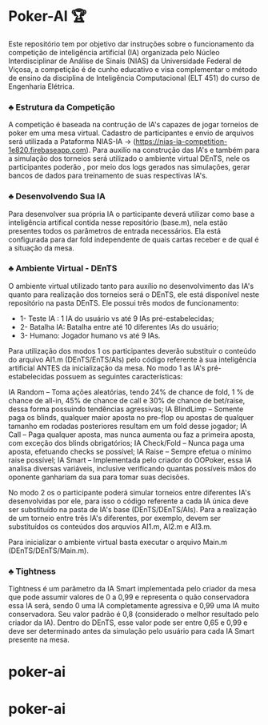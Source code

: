 # Poker-AI :trophy:
Este repositório tem por objetivo dar instruções sobre o funcionamento da competição de inteligência artificial (IA) organizada pelo Núcleo Interdisciplinar de Análise de Sinais (NIAS) da Universidade Federal de Viçosa, a competição é de cunho educativo e visa complementar o método de ensino da disciplina de Inteligência Computacional (ELT 451) do curso de Engenharia Elétrica. 

### :clubs: Estrutura da Competição

A competição é baseada na contrução de IA's capazes de jogar torneios de poker em uma mesa virtual. Cadastro de participantes e envio de arquivos será utilizada a Pataforma NIAS-IA -> (https://nias-ia-competition-1e820.firebaseapp.com). Para auxilío na construção das IA's e também para a simulação dos torneios será utilizado o ambiente virtual DEnTS, nele os participantes poderão , por meio dos logs gerados nas simulações, gerar bancos de dados para treinamento de suas respectivas IA's.

### :clubs: Desenvolvendo Sua IA

Para desenvolver sua própria IA o participante deverá utilizar como base a inteligência artifical contida nesse repositório (base.m), nela estão presentes todos os parâmetros de entrada necessários. Ela está configurada para dar fold independente de quais cartas receber e de qual é a situação da mesa.

### :clubs: Ambiente Virtual - DEnTS

O ambiente virtual utilizado tanto para auxílio no desenvolvimento das IA's quanto para realização dos torneios será o DEnTS, ele está disponível neste repositório na pasta DEnTS. Ele possui três modos de funcionamento:

- 1- Teste IA : 1 IA do usuário vs até 9 IAs pré-estabelecidas;
- 2- Batalha IA: Batalha entre até 10 diferentes IAs do usuário;
- 3- Humano: Jogador humano vs até 9 IAs.

Para utilização dos modos 1 os participantes deverão substituir o conteúdo do arquivo AI1.m (DEnTS/EnTS/AIs) pelo código referente à sua inteligência artificial ANTES da inicialização da mesa. No modo 1 as IA's pré-estabelecidas possuem as seguintes características:

IA Random – Toma ações aleatórias, tendo 24% de chance de fold, 1 % de chance de all-in, 45% de chance de call e 30% de chance de bet/raise, dessa forma possuindo tendências agressivas;
IA BlindLimp – Somente paga os blinds, qualquer maior aposta no pre-flop ou apostas de qualquer tamanho em rodadas posteriores resultam em um fold desse jogador;
IA Call – Paga qualquer aposta, mas nunca aumenta ou faz a primeira aposta, com exceção dos blinds obrigatórios;
IA Check/Fold – Nunca paga uma aposta, efetuando checks se possível;
IA Raise – Sempre efetua o mínimo raise possível;
IA Smart – Implementada pelo criador do OOPoker, essa IA analisa diversas variáveis, inclusive verificando quantas possíveis mãos do oponente ganhariam da sua para tomar suas decisões.

No modo 2 os o participante poderá simular torneios entre diferentes IA's desenvolvidas por ele, para isso o código referente a cada IA única deve ser substituído na pasta de IA's base (DEnTS/DEnTS/AIs). Para a realização de um torneio entre três IA's diferentes, por exemplo, devem ser substituídos os conteúdos dos arquvios AI1.m, AI2.m e AI3.m.

Para inicializar o ambiente virtual basta executar o arquivo Main.m (DEnTS/DEnTS/Main.m).

### :clubs: Tightness

Tightness é um parâmetro da IA Smart implementada pelo criador da mesa que pode assumir valores de 0 a 0,99 e representa o quão conservadora essa IA será, sendo 0 uma IA completamente agressiva e 0,99 uma IA muito conservadora. Seu valor padrão é 0,8 (considerado o melhor resultado pelo criador da IA). Dentro do DEnTS, esse valor pode ser entre 0,65 e 0,99 e deve ser determinado antes da simulação pelo usuário para cada IA Smart presente na mesa.

# poker-ai
# poker-ai
